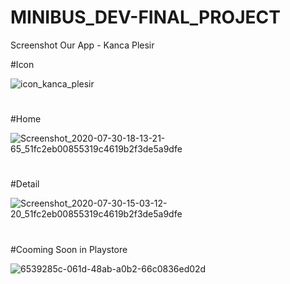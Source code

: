 # MINIBUS_DEV-FINAL_PROJECT

Screenshot Our App - Kanca Plesir

#Icon

![icon_kanca_plesir](https://user-images.githubusercontent.com/45749606/88999850-f10f9a80-d31f-11ea-8d1b-baee7929c717.png)
#
#
#Home

![Screenshot_2020-07-30-18-13-21-65_51fc2eb00855319c4619b2f3de5a9dfe](https://user-images.githubusercontent.com/45749606/88999920-2d42fb00-d320-11ea-9a26-600f8eb73a93.jpg)
#
#
#Detail

![Screenshot_2020-07-30-15-03-12-20_51fc2eb00855319c4619b2f3de5a9dfe](https://user-images.githubusercontent.com/45749606/88999930-32a04580-d320-11ea-9607-909f4b02d17e.jpg)
#
#
#Cooming Soon in Playstore

![6539285c-061d-48ab-a0b2-66c0836ed02d](https://user-images.githubusercontent.com/45749606/88999933-359b3600-d320-11ea-9e29-c874df7a0b2b.jpg)
